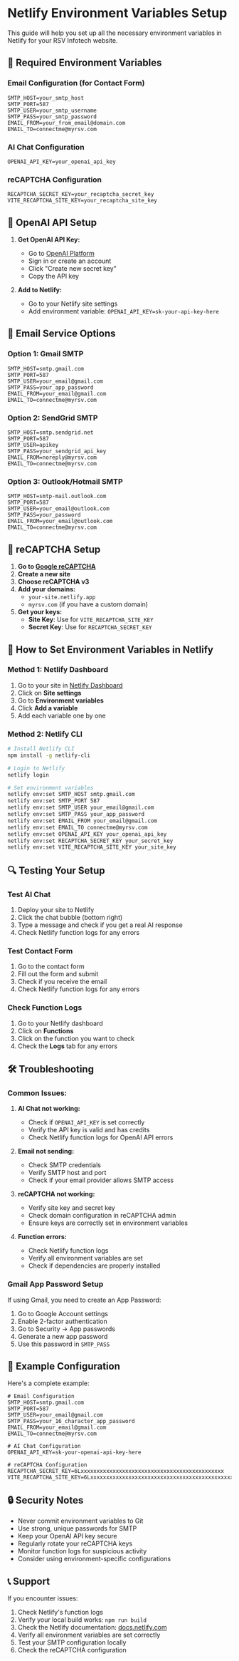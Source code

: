 # Netlify Environment Variables Setup

This guide will help you set up all the necessary environment variables in Netlify for your RSV Infotech website.

## 🔧 Required Environment Variables

### Email Configuration (for Contact Form)
```
SMTP_HOST=your_smtp_host
SMTP_PORT=587
SMTP_USER=your_smtp_username
SMTP_PASS=your_smtp_password
EMAIL_FROM=your_from_email@domain.com
EMAIL_TO=connectme@myrsv.com
```

### AI Chat Configuration
```
OPENAI_API_KEY=your_openai_api_key
```

### reCAPTCHA Configuration
```
RECAPTCHA_SECRET_KEY=your_recaptcha_secret_key
VITE_RECAPTCHA_SITE_KEY=your_recaptcha_site_key
```

## 🤖 OpenAI API Setup

1. **Get OpenAI API Key:**
   - Go to [OpenAI Platform](https://platform.openai.com/api-keys)
   - Sign in or create an account
   - Click "Create new secret key"
   - Copy the API key

2. **Add to Netlify:**
   - Go to your Netlify site settings
   - Add environment variable: `OPENAI_API_KEY=sk-your-api-key-here`

## 📧 Email Service Options

### Option 1: Gmail SMTP
```
SMTP_HOST=smtp.gmail.com
SMTP_PORT=587
SMTP_USER=your_email@gmail.com
SMTP_PASS=your_app_password
EMAIL_FROM=your_email@gmail.com
EMAIL_TO=connectme@myrsv.com
```

### Option 2: SendGrid SMTP
```
SMTP_HOST=smtp.sendgrid.net
SMTP_PORT=587
SMTP_USER=apikey
SMTP_PASS=your_sendgrid_api_key
EMAIL_FROM=noreply@myrsv.com
EMAIL_TO=connectme@myrsv.com
```

### Option 3: Outlook/Hotmail SMTP
```
SMTP_HOST=smtp-mail.outlook.com
SMTP_PORT=587
SMTP_USER=your_email@outlook.com
SMTP_PASS=your_password
EMAIL_FROM=your_email@outlook.com
EMAIL_TO=connectme@myrsv.com
```

## 🔐 reCAPTCHA Setup

1. **Go to [Google reCAPTCHA](https://www.google.com/recaptcha/admin)**
2. **Create a new site**
3. **Choose reCAPTCHA v3**
4. **Add your domains:**
   - `your-site.netlify.app`
   - `myrsv.com` (if you have a custom domain)
5. **Get your keys:**
   - **Site Key**: Use for `VITE_RECAPTCHA_SITE_KEY`
   - **Secret Key**: Use for `RECAPTCHA_SECRET_KEY`

## 🚀 How to Set Environment Variables in Netlify

### Method 1: Netlify Dashboard
1. Go to your site in [Netlify Dashboard](https://app.netlify.com)
2. Click on **Site settings**
3. Go to **Environment variables**
4. Click **Add a variable**
5. Add each variable one by one

### Method 2: Netlify CLI
```bash
# Install Netlify CLI
npm install -g netlify-cli

# Login to Netlify
netlify login

# Set environment variables
netlify env:set SMTP_HOST smtp.gmail.com
netlify env:set SMTP_PORT 587
netlify env:set SMTP_USER your_email@gmail.com
netlify env:set SMTP_PASS your_app_password
netlify env:set EMAIL_FROM your_email@gmail.com
netlify env:set EMAIL_TO connectme@myrsv.com
netlify env:set OPENAI_API_KEY your_openai_api_key
netlify env:set RECAPTCHA_SECRET_KEY your_secret_key
netlify env:set VITE_RECAPTCHA_SITE_KEY your_site_key
```

## 🔍 Testing Your Setup

### Test AI Chat
1. Deploy your site to Netlify
2. Click the chat bubble (bottom right)
3. Type a message and check if you get a real AI response
4. Check Netlify function logs for any errors

### Test Contact Form
1. Go to the contact form
2. Fill out the form and submit
3. Check if you receive the email
4. Check Netlify function logs for any errors

### Check Function Logs
1. Go to your Netlify dashboard
2. Click on **Functions**
3. Click on the function you want to check
4. Check the **Logs** tab for any errors

## 🛠️ Troubleshooting

### Common Issues:

1. **AI Chat not working:**
   - Check if `OPENAI_API_KEY` is set correctly
   - Verify the API key is valid and has credits
   - Check Netlify function logs for OpenAI API errors

2. **Email not sending:**
   - Check SMTP credentials
   - Verify SMTP host and port
   - Check if your email provider allows SMTP access

3. **reCAPTCHA not working:**
   - Verify site key and secret key
   - Check domain configuration in reCAPTCHA admin
   - Ensure keys are correctly set in environment variables

4. **Function errors:**
   - Check Netlify function logs
   - Verify all environment variables are set
   - Check if dependencies are properly installed

### Gmail App Password Setup
If using Gmail, you need to create an App Password:
1. Go to Google Account settings
2. Enable 2-factor authentication
3. Go to Security → App passwords
4. Generate a new app password
5. Use this password in `SMTP_PASS`

## 📝 Example Configuration

Here's a complete example:

```env
# Email Configuration
SMTP_HOST=smtp.gmail.com
SMTP_PORT=587
SMTP_USER=your_email@gmail.com
SMTP_PASS=your_16_character_app_password
EMAIL_FROM=your_email@gmail.com
EMAIL_TO=connectme@myrsv.com

# AI Chat Configuration
OPENAI_API_KEY=sk-your-openai-api-key-here

# reCAPTCHA Configuration
RECAPTCHA_SECRET_KEY=6Lxxxxxxxxxxxxxxxxxxxxxxxxxxxxxxxxxxxxxxxxxxxxx
VITE_RECAPTCHA_SITE_KEY=6Lxxxxxxxxxxxxxxxxxxxxxxxxxxxxxxxxxxxxxxxxxxxxx
```

## 🔒 Security Notes

- Never commit environment variables to Git
- Use strong, unique passwords for SMTP
- Keep your OpenAI API key secure
- Regularly rotate your reCAPTCHA keys
- Monitor function logs for suspicious activity
- Consider using environment-specific configurations

## 📞 Support

If you encounter issues:
1. Check Netlify's function logs
2. Verify your local build works: `npm run build`
3. Check the Netlify documentation: [docs.netlify.com](https://docs.netlify.com)
4. Verify all environment variables are set correctly
5. Test your SMTP configuration locally
6. Check the reCAPTCHA configuration 
